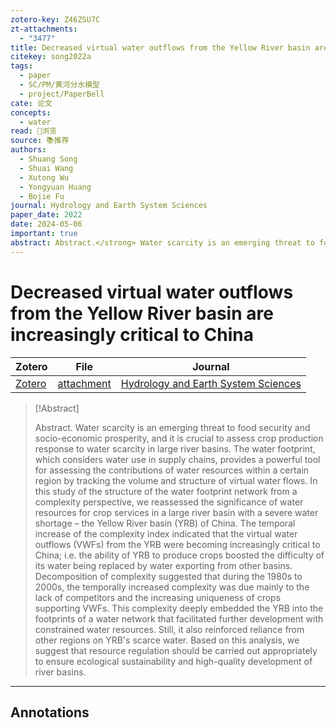 ```yaml
---
zotero-key: Z46ZSU7C
zt-attachments:
  - "3477"
title: Decreased virtual water outflows from the Yellow River basin are increasingly critical to China
citekey: song2022a
tags:
  - paper
  - SC/PM/黄河分水模型
  - project/PaperBell
cate: 论文
concepts:
  - water
read: 👀浏览
source: 📚推荐
authors:
  - Shuang Song
  - Shuai Wang
  - Xutong Wu
  - Yongyuan Huang
  - Bojie Fu
journal: Hydrology and Earth System Sciences
paper_date: 2022
date: 2024-05-06
important: true
abstract: Abstract.</strong> Water scarcity is an emerging threat to food security and socio-economic prosperity, and it is crucial to assess crop production response to water scarcity in large river basins. The water footprint, which considers water use in supply chains, provides a powerful tool for assessing the contributions of water resources within a certain region by tracking the volume and structure of virtual water flows. In this study of the structure of the water footprint network from a complexity perspective, we reassessed the significance of water resources for crop services in a large river basin with a severe water shortage – the Yellow River basin (YRB) of China. The temporal increase of the complexity index indicated that the virtual water outflows (VWFs) from the YRB were becoming increasingly critical to China; i.e. the ability of YRB to produce crops boosted the difficulty of its water being replaced by water exporting from other basins. Decomposition of complexity suggested that during the 1980s to 2000s, the temporally increased complexity was due mainly to the lack of competitors and the increasing uniqueness of crops supporting VWFs. This complexity deeply embedded the YRB into the footprints of a water network that facilitated further development with constrained water resources. Still, it also reinforced reliance from other regions on YRB's scarce water. Based on this analysis, we suggest that resource regulation should be carried out appropriately to ensure ecological sustainability and high-quality development of river basins.
---
```

# Decreased virtual water outflows from the Yellow River basin are increasingly critical to China

| Zotero | File | Journal |
| ---- | ---- | ---- |
| [Zotero](zotero://select/library/items/Z46ZSU7C) | [attachment](<file:///Users/songshgeo/Zotero/storage/7MZ5SX39/Song%20et%20al_2022_Decreased%20virtual%20water%20outflows%20from%20the%20Yellow%20River%20basin%20are%20increasingly.pdf>) | [Hydrology and Earth System Sciences](https://hess.copernicus.org/articles/26/2035/2022/) |

> [!Abstract]
> 
> Abstract.</strong> Water scarcity is an emerging threat to food security and socio-economic prosperity, and it is crucial to assess crop production response to water scarcity in large river basins. The water footprint, which considers water use in supply chains, provides a powerful tool for assessing the contributions of water resources within a certain region by tracking the volume and structure of virtual water flows. In this study of the structure of the water footprint network from a complexity perspective, we reassessed the significance of water resources for crop services in a large river basin with a severe water shortage – the Yellow River basin (YRB) of China. The temporal increase of the complexity index indicated that the virtual water outflows (VWFs) from the YRB were becoming increasingly critical to China; i.e. the ability of YRB to produce crops boosted the difficulty of its water being replaced by water exporting from other basins. Decomposition of complexity suggested that during the 1980s to 2000s, the temporally increased complexity was due mainly to the lack of competitors and the increasing uniqueness of crops supporting VWFs. This complexity deeply embedded the YRB into the footprints of a water network that facilitated further development with constrained water resources. Still, it also reinforced reliance from other regions on YRB's scarce water. Based on this analysis, we suggest that resource regulation should be carried out appropriately to ensure ecological sustainability and high-quality development of river basins.

---
## Annotations



